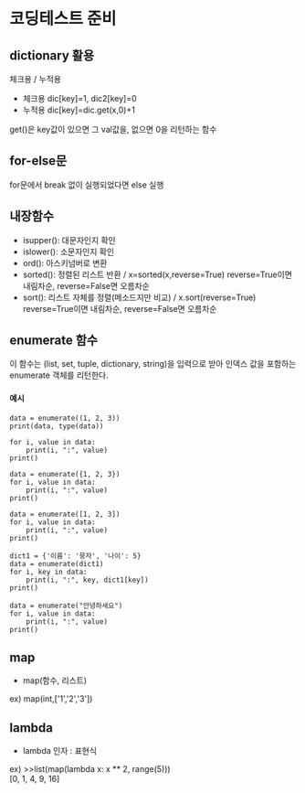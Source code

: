 # 코딩테스트 준비


## dictionary 활용

체크용 / 누적용

- 체크용 dic[key]=1, dic2[key]=0 
- 누적용 dic[key]=dic.get(x,0)+1

get()은 key값이 있으면 그 val값을, 없으면 0을 리턴하는 함수

## for-else문

for문에서 break 없이 실행되었다면 else 실행

## 내장함수

- isupper(): 대문자인지 확인
- islower(): 소문자인지 확인
- ord(): 아스키넘버로 변환
- sorted(): 정렬된 리스트 반환 / x=sorted(x,reverse=True) reverse=True이면 내림차순, reverse=False면 오름차순
- sort(): 리스트 자체를 정렬(메소드지만 비교) / x.sort(reverse=True) reverse=True이면 내림차순, reverse=False면 오름차순

## enumerate 함수
이 함수는 (list, set, tuple, dictionary, string)을 입력으로 받아 인덱스 값을 포함하는 enumerate 객체를 리턴한다.

#### 예시
```
data = enumerate((1, 2, 3))
print(data, type(data))

for i, value in data:
    print(i, ":", value)
print()

data = enumerate({1, 2, 3})
for i, value in data:
    print(i, ":", value)
print()

data = enumerate([1, 2, 3])
for i, value in data:
    print(i, ":", value)
print()

dict1 = {'이름': '뭉자', '나이': 5}
data = enumerate(dict1)
for i, key in data:
    print(i, ":", key, dict1[key])
print()

data = enumerate("안녕하세요")
for i, value in data:
    print(i, ":", value)
print()
```

## map
- map(함수, 리스트)

ex) map(int,['1','2','3'])

## lambda
- lambda 인자 : 표현식

ex) >>list(map(lambda x: x ** 2, range(5)))     
        [0, 1, 4, 9, 16]


